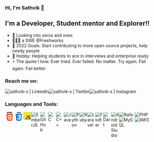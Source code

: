 ### Hi, I'm Sathvik 👋


## I'm a Developer, Student mentor and Explorer!!

- 🔭 Looking into zeros and ones
- 🧑🏻‍💻 a SWE @Freshworks
- 🥅 2022 Goals: Start contributing to more open source projects, help needy people
- 🧞‍ Hobby: Helping students to ace in interviews and enterprise ready
- ⚡ The quote I love: Ever tried. Ever failed. No matter. Try again. Fail again. Fail better.

### Reach me on:

[<img align="left" alt="sathvik-s | LinkedIn" src="https://img.shields.io/badge/LinkedIn-0077B5?style=for-the-badge&logo=linkedin&logoColor=white" />][linkedinUser]
[<img align="left" alt="sathvik-s | Twitter" src="https://img.shields.io/badge/Twitter-1DA1F2?style=for-the-badge&logo=twitter&logoColor=white" />][twitterUser]
[<img align="left" alt="sathvik-s | Instagram" src="https://img.shields.io/badge/Instagram-E4405F?style=for-the-badge&logo=instagram&logoColor=white" />][instagramUser]

<br />

### Languages and Tools:

[<img align="left" alt="HTML5" width="30px" src="https://raw.githubusercontent.com/github/explore/80688e429a7d4ef2fca1e82350fe8e3517d3494d/topics/html/html.png" />](#)

[<img align="left" alt="CSS3" width="30px" src="https://raw.githubusercontent.com/github/explore/80688e429a7d4ef2fca1e82350fe8e3517d3494d/topics/css/css.png" />](#)

[<img align="left" alt="JavaScript" width="26px" src="https://raw.githubusercontent.com/github/explore/80688e429a7d4ef2fca1e82350fe8e3517d3494d/topics/javascript/javascript.png" />](#)

[<img align="left" alt="EmberJS" width="30px" src="https://user-images.githubusercontent.com/30945817/142755553-7371e116-6fd6-4d18-af4c-a9d3d38fdf59.png" />](#)

[<img align="left" alt="GitHub" width="26px" src="https://user-images.githubusercontent.com/30945817/142754793-ad053759-6540-4622-a960-250278b83e18.png" />](#)

[<img align="left" alt="C" width="26px" src="https://user-images.githubusercontent.com/30945817/142755029-18e93fc0-cc3a-45a5-8302-f012d794ceec.png" />](#)

[<img align="left" alt="C++" width="26px" src="https://user-images.githubusercontent.com/30945817/142755042-84c6e100-322c-4030-ae98-2be4c3650c83.png" />](#)

[<img align="left" alt="Java" width="26px" src="https://user-images.githubusercontent.com/30945817/142755367-6d102791-55e9-4a8a-b58e-e2cde0a33fab.png" />](#)

[<img align="left" alt="Python" width="26px" src="https://user-images.githubusercontent.com/30945817/142759677-da4198c0-be94-4b9a-98b5-25339627c281.png" />](#)

[<img align="left" alt="Ruby" width="26px" src="https://user-images.githubusercontent.com/30945817/142759744-9bce1d63-80dd-4b42-9d3e-8ceff16bbd0e.png" />](#)

[<img align="left" alt="Laravel" width="26px" src="https://user-images.githubusercontent.com/30945817/142760008-863f58a8-ba50-4dbe-ad20-79b0581ad17c.png" />](#)

[<img align="left" alt="Flutter" width="26px" src="https://user-images.githubusercontent.com/30945817/142760123-4fae4bd1-f2a2-43e6-ad29-ea422464f32d.png" />](#)

[<img align="left" alt="Dart" width="26px" src="https://user-images.githubusercontent.com/30945817/142760170-3da7b047-ae36-4e92-b4e2-96de8c37cac8.png" />](#)

[<img align="left" alt="Android Studio" width="26px" src="https://user-images.githubusercontent.com/30945817/142760285-59d1499a-4d6f-48aa-a485-7520479ce3cd.png" />](#)

[<img align="left" alt="Rails" width="52px" src="https://user-images.githubusercontent.com/30945817/142759783-f17b4894-1b4b-4e63-9a7c-32c2bc520cd9.png" />](#)

[<img align="left" alt="PHP" width="52px" src="https://user-images.githubusercontent.com/30945817/142760057-b624df08-f0d1-4cc6-9321-cfcacedd8347.png" />](#)

[<img align="left" alt="MySQL" width="52px" src="https://user-images.githubusercontent.com/30945817/142759866-b39385dd-21a0-48c7-acae-643c0726e7d9.png" />](#)

[<img align="left" alt="AWS" width="52px" src="https://user-images.githubusercontent.com/30945817/142759972-28cfcef0-c95e-4f47-8cd4-de1d16927f14.png" />](#)


<br />
<br />

[twitterUser]: https://twitter.com/SathvikRijo
[linkedinUser]: https://linkedin.com/in/sathvik-s
[instagramUser]: https://www.instagram.com/sathvikrijo

[website]: https://codeSTACKr.com
[course]: http://vsCodeHero.com
[twitter]: https://twitter.com/codeSTACKr
[youtube]: https://youtube.com/codeSTACKr
[instagram]: https://instagram.com/codeSTACKr
[linkedin]: https://linkedin.com/in/codeSTACKr
[webdevplaylist]: https://www.youtube.com/playlist?list=PLkwxH9e_vrAJ0WbEsFA9W3I1W-g_BTsbt
[jsplaylist]: https://www.youtube.com/playlist?list=PLkwxH9e_vrALRJKu7wfXby3MKeflhTu6B
[cssplaylist]: https://www.youtube.com/playlist?list=PLkwxH9e_vrALSdvZuEh6gqQdmDoDIoqz4
[reactplaylist]: https://www.youtube.com/playlist?list=PLkwxH9e_vrAK4TdffpxKY3QGyHCpxFcQ0


